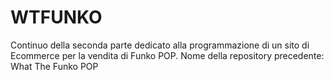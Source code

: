 # WTFUNKO
Continuo della seconda parte dedicato alla programmazione di un sito di Ecommerce per la vendita di Funko POP. 
Nome della repository precedente: What The Funko POP
